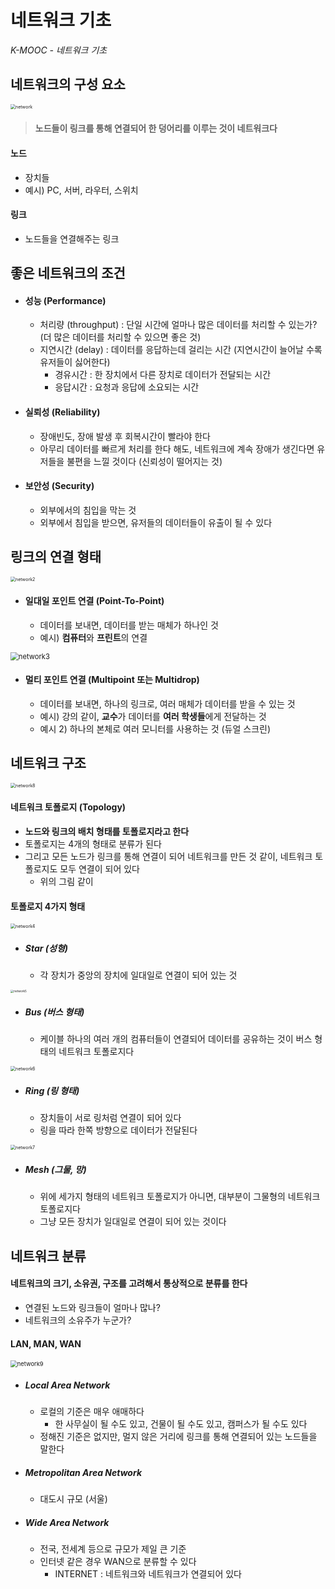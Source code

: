 # 네트워크 기초

*K-MOOC - 네트워크 기초*



## 네트워크의 구성 요소

<img src="1_네트워크_기초.assets/network.jpg" alt="network" style="zoom:50%;" />

> #### 노드들이 링크를 통해 연결되어 한 덩어리를 이루는 것이 네트워크다

#### 노드

- 장치들
- 예시) PC, 서버, 라우터, 스위치

#### 링크

- 노드들을 연결해주는 링크



## 좋은 네트워크의 조건

- #### 성능 (Performance)

  - 처리량 (throughput) : 단일 시간에 얼마나 많은 데이터를 처리할 수 있는가? (더 많은 데이터를 처리할 수 있으면 좋은 것)
  - 지연시간 (delay) : 데이터를 응답하는데 걸리는 시간 (지연시간이 늘어날 수록 유저들이 싫어한다)
    - 경유시간 : 한 장치에서 다른 장치로 데이터가 전달되는 시간
    - 응답시간 : 요청과 응답에 소요되는 시간

- #### 실뢰성 (Reliability)

  - 장애빈도, 장애 발생 후 회복시간이 빨라야 한다
  - 아무리 데이터를 빠르게 처리를 한다 해도, 네트워크에 계속 장애가 생긴다면 유저들을 불편을 느낄 것이다 (신뢰성이 떨어지는 것)

- #### 보안성 (Security)

  - 외부에서의 침입을 막는 것
  - 외부에서 침입을 받으면, 유저들의 데이터들이 유출이 될 수 있다



## 링크의 연결 형태

<img src="1_네트워크_기초.assets/network2.jpg" alt="network2" style="zoom:50%;" />

- #### 일대일 포인트 연결 (Point-To-Point)

  - 데이터를 보내면, 데이터를 받는 매체가 하나인 것
  - 예시) **컴퓨터**와 **프린트**의 연결



<img src="1_네트워크_기초.assets/network3.jpg" alt="network3" style="zoom: 80%;" />

- #### 멀티 포인트 연결 (Multipoint 또는 Multidrop)

  - 데이터를 보내면, 하나의 링크로, 여러 매체가 데이터를 받을 수 있는 것
  - 예시) 강의 같이, **교수**가 데이터를 **여러 학생들**에게 전달하는 것
  - 예시 2) 하나의 본체로 여러 모니터를 사용하는 것 (듀얼 스크린)



## 네트워크 구조

<img src="1_네트워크_기초.assets/network8.jpg" alt="network8" style="zoom:50%;" />

#### 네트워크 토폴로지 (Topology)

- **노드와 링크의 배치 형태를 토폴로지라고 한다**
- 토폴로지는 4개의 형태로 분류가 된다
- 그리고 모든 노드가 링크를 통해 연결이 되어 네트워크를 만든 것 같이, 네트워크 토폴로지도 모두 연결이 되어 있다
  - 위의 그림 같이




#### 토폴로지 4가지 형태

<img src="1_네트워크_기초.assets/network4.png" alt="network4" style="zoom:50%;" />

- ##### **Star (성형)**

  - 각 장치가 중앙의 장치에 일대일로 연결이 되어 있는 것

  

<img src="1_네트워크_기초.assets/network5.jpg" alt="network5" style="zoom:33%;" />

- ##### **Bus (버스 형태)**

  - 케이블 하나의 여러 개의 컴퓨터들이 연결되어 데이터를 공유하는 것이 버스 형태의 네트워크 토폴로지다



<img src="1_네트워크_기초.assets/network6.jpg" alt="network6" style="zoom:50%;" />

- ##### **Ring (링 형태)**

  - 장치들이 서로 링처럼 연결이 되어 있다
  - 링을 따라 한쪽 방향으로 데이터가 전달된다



<img src="1_네트워크_기초.assets/network7.jpg" alt="network7" style="zoom:50%;" />

- ##### **Mesh (그물, 망)**

  - 위에 세가지 형태의 네트워크 토폴로지가 아니면, 대부분이 그물형의 네트워크 토폴로지다
  - 그냥 모든 장치가 일대일로 연결이 되어 있는 것이다



## 네트워크 분류

#### 네트워크의 크기, 소유권, 구조를 고려해서 통상적으로 분류를 한다

- 연결된 노드와 링크들이 얼마나 많나?
- 네트워크의 소유주가 누군가?



#### LAN, MAN, WAN

<img src="1_네트워크_기초.assets/network9.jpg" alt="network9" style="zoom:67%;" />

- ##### Local Area Network

  - 로컬의 기준은 매우 애매하다
    - 한 사무실이 될 수도 있고, 건물이 될 수도 있고, 캠퍼스가 될 수도 있다
  - 정해진 기준은 없지만, 멀지 않은 거리에 링크를 통해 연결되어 있는 노드들을 말한다



- ##### Metropolitan Area Network

  - 대도시 규모 (서울)



- ##### Wide Area Network

  - 전국, 전세계 등으로 규모가 제일 큰 기준
  - 인터넷 같은 경우 WAN으로 분류할 수 있다
    - INTERNET : 네트워크와 네트워크가 연결되어 있다









